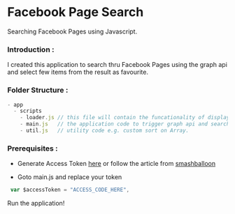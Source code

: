 # Facebook Page Search
Searching Facebook Pages using Javascript.

### Introduction :
I created this application to search thru Facebook Pages using the graph api and select few items from the result as favourite.

### Folder Structure :
```javascript
- app
  - scripts
    - loader.js // this file will contain the funcationality of displaying loading icon when search is in progress.
    - main.js   // the application code to trigger graph api and search will reside here.
    - util.js   // utility code e.g. custom sort on Array.

```

### Prerequisites :
* Generate Access Token [here](https://developers.facebook.com/tools/accesstoken/) or follow the article from [smashballoon](https://smashballoon.com/custom-facebook-feed/access-token/)

* Goto main.js and replace your token 
```javascript
 var $accessToken = "ACCESS_CODE_HERE",
```

Run the application!
